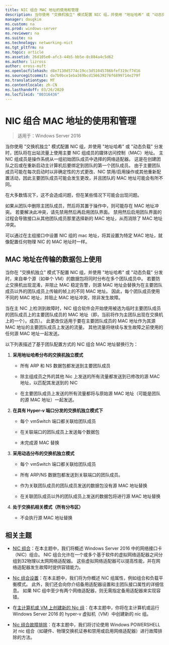 ```yaml
---
title: NIC 组合 MAC 地址的使用和管理
description: 当你使用 "交换机独立" 模式配置 NIC 组，并使用 "地址哈希" 或 "动态负载" 分发时，团队将在出站流量上使用主要 NIC 组成员的媒体访问控制（MAC）地址。 主 NIC 组成员是操作系统从一组初始团队成员中选择的网络适配器。
manager: dougkim
ms.custom: na
ms.prod: windows-server
ms.reviewer: na
ms.suite: na
ms.technology: networking-nict
ms.tgt_pltfrm: na
ms.topic: article
ms.assetid: 26d105e0-afc3-44b5-bb5e-0c884a4c5d62
ms.author: lizross
author: eross-msft
ms.openlocfilehash: d8e7130d5774c19cc3d51045786bfef319cf7d16
ms.sourcegitcommit: da7b9bce1eba369bcd156639276f6899714e279f
ms.translationtype: MT
ms.contentlocale: zh-CN
ms.lasthandoff: 03/26/2020
ms.locfileid: "80316436"
---
```

# <a name="nic-teaming-mac-address-use-and-management"></a>NIC 组合 MAC 地址的使用和管理

>适用于：Windows Server 2016

当你使用 "交换机独立" 模式配置 NIC 组，并使用 "地址哈希" 或 "动态负载" 分发时，团队将在出站流量上使用主要 NIC 组成员的媒体访问控制（MAC）地址。 主 NIC 组成员是操作系统从一组初始团队成员中选择的网络适配器。  这是在创建团队之后或在重新启动主计算机后要绑定到团队的第一个团队成员。 由于主要团队成员可能在每次启动时以非确定性的方式更改、NIC 禁用/启用操作或其他重新配置活动，因此主要团队成员可能会发生更改，并且团队的 MAC 地址可能会有所不同。  
  
在大多数情况下，这不会造成问题，但在某些情况下可能会出现问题。  
  
如果从团队中删除主团队成员，然后将其置于操作中，则可能存在 MAC 地址冲突。 若要解决此冲突，请先禁用然后再启用团队界面。 禁用然后启用团队界面的过程会导致接口从其他团队成员那里选择新的 MAC 地址，从而消除了 MAC 地址冲突。  
  
可以通过在主组接口中设置 NIC 组的 mac 地址，将其设置为特定 MAC 地址，就像配置任何物理 NIC 的 MAC 地址时一样。  
  
## <a name="mac-address-use-on-transmitted-packets"></a>MAC 地址在传输的数据包上使用  
当你在 "交换机独立" 模式下配置 NIC 组，并使用 "地址哈希" 或 "动态负载" 分发时，来自单个源（如单个 VM）的数据包将同时分布在多个团队成员中。 若要防止交换机出现混淆，并阻止 MAC 稳定告警，则源 MAC 地址会替换为在主要团队成员以外的团队成员上传输的帧上的不同 MAC 地址。 因此，每个团队成员使用不同的 MAC 地址，并阻止 MAC 地址冲突，除非发生故障。  
  
当在主 NIC 上检测到故障时，NIC 组合软件会开始使用被选为临时主要团队成员的团队成员上的主要团队成员的 MAC 地址（即，当前将作为主团队出现在交换机上的一个）。成员）。  此更改仅适用于要在主要团队成员的 MAC 地址作为其源 MAC 地址的主要团队成员上发送的流量。 其他流量将继续与发生故障之前使用的任何源 MAC 地址一起发送。  
  
以下列表描述了基于团队配置方式的 NIC 组合 MAC 地址替换行为：  
  
1.  **采用地址哈希分布的交换机独立模式**  
  
    -   所有 ARP 和 NS 数据包都发送到主要团队成员  
  
    -   除主组成员之外的其他 Nic 上发送的所有流量都发送到已修改的源 MAC 地址，以匹配其发送到的 NIC  
  
    -   在主要团队成员上发送的所有流量都将与原始源 MAC 地址（可能是团队的源 MAC 地址）一起发送。  
  
2.  **在具有 Hyper-v 端口分发的交换机独立模式下**  
  
    -   每个 vmSwitch 端口都关联给团队成员  
  
    -   在关联端口的团队成员上发送每个数据包  
  
    -   未完成源 MAC 替换  
  
3.  **采用动态分布的交换机独立模式**  
  
    -   每个 vmSwitch 端口都关联给团队成员  
  
    -   所有 ARP/NS 数据包都发送到关联端口的团队成员。  
  
    -   作为关联团队成员的团队成员发送的数据包没有源 MAC 地址替换  
  
    -   在关联团队成员以外的团队成员上发送的数据包将进行源 MAC 地址替换  
  
4.  **处于交换机相关模式（所有分布区）**  
  
    -   不会执行源 MAC 地址替换  
  
## <a name="related-topics"></a>相关主题
- [NIC 组合](NIC-Teaming.md)：在本主题中，我们将概述 Windows Server 2016 中的网络接口卡（NIC）组合。 NIC 组合允许在一个或多个基于软件的虚拟网络适配器之间分组到32物理以太网网络适配器。 这些虚拟网络适配器可以提高性能，并在网络适配器发生故障时提供容错能力。  

- [Nic 组合设置](nic-teaming-settings.md)：在本主题中，我们将为你概述 NIC 组属性，例如组合和负载平衡模式。 此外，我们还会向你介绍备用适配器设置和主团队接口属性的详细信息。 如果 NIC 组中至少有两个网络适配器，则无需指定备用适配器来实现容错。
  
- 在[主计算机或 VM 上创建新的 Nic 组](Create-a-New-NIC-Team-on-a-Host-Computer-or-VM.md)：在本主题中，你将在主计算机或运行 Windows Server 2016 的 hyper-v 虚拟机（VM）中创建新的 nic 组。

- [Nic 组合故障排除](Troubleshooting-NIC-Teaming.md)：在本主题中，我们将讨论使用 Windows POWERSHELL 对 nic 组合（如硬件、物理交换机证券和禁用或启用网络适配器）进行故障排除的方法。 
  


